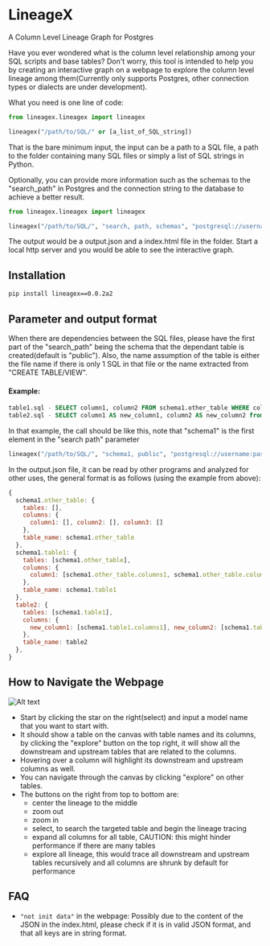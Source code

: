 # LineageX

A Column Level Lineage Graph for Postgres

Have you ever wondered what is the column level relationship among your SQL scripts and base tables? 
Don't worry, this tool is intended to help you by creating an interactive graph on a webpage to explore the 
column level lineage among them(Currently only supports Postgres, other connection types or dialects are under development).

What you need is one line of code:

```python
from lineagex.lineagex import lineagex

lineagex("/path/to/SQL/" or [a_list_of_SQL_string])
```
That is the bare minimum input, the input can be a path to a SQL file, a path to the folder containing many SQL files or 
simply a list of SQL strings in Python. 

Optionally, you can provide more information such as the schemas to the "search_path" in Postgres and 
the connection string to the database to achieve a better result. 
```python
from lineagex.lineagex import lineagex

lineagex("/path/to/SQL/", "search, path, schemas", "postgresql://username:password@server:port/database")
```

The output would be a output.json and a index.html file in the folder. Start a local http server and you would be able
to see the interactive graph.

## Installation

```bash
pip install lineagex==0.0.2a2
```

## Parameter and output format
When there are dependencies between the SQL files, please have the first part of the "search_path" being the schema
that the dependant table is created(default is "public"). Also, the name assumption of the table is either the file 
name if there is only 1 SQL in that file or the name extracted from "CREATE TABLE/VIEW".
#### Example:
```SQL
table1.sql - SELECT column1, column2 FROM schema1.other_table WHERE column3 IS NOT NULL;
table2.sql - SELECT column1 AS new_column1, column2 AS new_column2 from schema1.table1;
```
In that example, the call should be like this, note that "schema1" is the first element in the "search path" parameter
```python
lineagex("/path/to/SQL/", "schema1, public", "postgresql://username:password@server:port/database")
```
In the output.json file, it can be read by other programs and analyzed for other uses, the general format is as follows
(using the example from above):
```javascript
{
  schema1.other_table: {
    tables: [], 
    columns: {
      column1: [], column2: [], column3: []
    }, 
    table_name: schema1.other_table
  }, 
  schema1.table1: {
    tables: [schema1.other_table], 
    columns: {
      column1: [schema1.other_table.columns1, schema1.other_table.columns3], column2: [schema1.other_table.columns2, schema1.other_table.columns3]
    }, 
    table_name: schema1.table1
  }, 
  table2: {
    tables: [schema1.table1], 
    columns: {
      new_column1: [schema1.table1.columns1], new_column2: [schema1.table1.column2]
    }, 
    table_name: table2
  }, 
}
```

## How to Navigate the Webpage
![Alt text](/tests/example.png?raw=true "example")
- Start by clicking the star on the right(select) and input a model name that you want to start with.
- It should show a table on the canvas with table names and its columns, by clicking the "explore" button on the top right, it will show all the downstream and upstream tables that are related to the columns.
- Hovering over a column will highlight its downstream and upstream columns as well.
- You can navigate through the canvas by clicking "explore" on other tables.
- The buttons on the right from top to bottom are: 
  - center the lineage to the middle
  - zoom out
  - zoom in
  - select, to search the targeted table and begin the lineage tracing
  - expand all columns for all table, CAUTION: this might hinder performance if there are many tables
  - explore all lineage, this would trace all downstream and upstream tables recursively and all columns are shrunk by default for performance

## FAQ
- `"not init data"` in the webpage:
Possibly due to the content of the JSON in the index.html, please check if it is in valid JSON format, and that all keys are in string format.